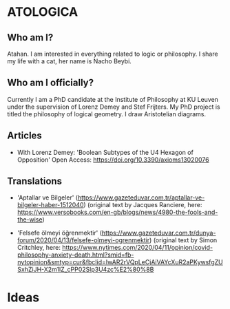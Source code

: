 # ATOLOGICA

## Who am I? 
Atahan. I am interested in everything related to logic or philosophy. I share my life with a cat, her name is Nacho Beybi. 

## Who am I officially?
Currently I am a PhD candidate at the Institute of Philosophy at KU Leuven under the supervision of Lorenz Demey and Stef Frijters. My PhD project is titled the philosophy of logical geometry. I draw Aristotelian diagrams. 

## Articles
- With Lorenz Demey: 'Boolean Subtypes of the U4 Hexagon of Opposition' Open Access: https://doi.org/10.3390/axioms13020076


## Translations

- 'Aptallar ve Bilgeler' (https://www.gazeteduvar.com.tr/aptallar-ve-bilgeler-haber-1512040) (original text by Jacques Ranciere, here: https://www.versobooks.com/en-gb/blogs/news/4980-the-fools-and-the-wise)


- 'Felsefe ölmeyi öğrenmektir' (https://www.gazeteduvar.com.tr/dunya-forum/2020/04/13/felsefe-olmeyi-ogrenmektir) (original text by Simon Critchley, here: https://www.nytimes.com/2020/04/11/opinion/covid-philosophy-anxiety-death.html?smid=fb-nytopinion&smtyp=cur&fbclid=IwAR2rVQpLeCjAiVAYcXuR2aPKywsfgZUSxhZiJH-X2m1lZ_cPP02Slp3U4zc%E2%80%8B

 


# Ideas


